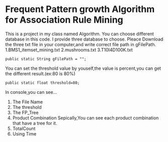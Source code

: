 # Frequent Pattern growth Algorithm for Association Rule Mining
This is a project in my class named Algorithm.
You can choose different database in this code.
I provide three database to choose.
Pleace Download the three txt file in your computer,and write correct file path in gFilePath.
1.BMS1_itemset_mining.txt
2.mushrooms.txt
3.T10I4D100K.txt
```gherkin=
public static String gFilePath = "";
```
You can set the threshold value by youself,the value is percent,you can get the different result.(ex:80 is 80%)
```gherkin=
public static float threshold=80;
```

In console,you can see...
1. The File Name
2. The threshold
3. The FP_Tree
4. Product Combination
Sepically,You can see each product combination that have a tree for it.
5. TotalCount
6. Using Time
